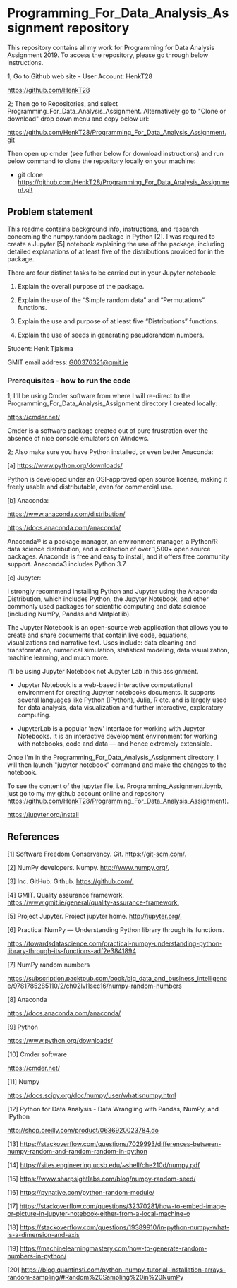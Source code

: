 # Programming_For_Data_Analysis_Assignment repository

This repository contains all my work for Programming for Data Analysis Assignment 2019. To access the repository, please go through below instructions.

1; Go to Github web site - User Account: HenkT28

<https://github.com/HenkT28>

2; Then go to Repositories, and select Programming_For_Data_Analysis_Assignment. Alternatively go to "Clone or download" drop down menu and copy below url:

<https://github.com/HenkT28/Programming_For_Data_Analysis_Assignment.git>

Then open up cmder (see futher below for download instructions) and run below command to clone the repository locally on your machine:
* git clone https://github.com/HenkT28/Programming_For_Data_Analysis_Assignment.git

## Problem statement

This readme contains background info, instructions, and research concerning the numpy.random package in Python [2].
I was required to create a Jupyter [5] notebook explaining the use of the package, including detailed explanations of at least five of the distributions provided for in the package.

There are four distinct tasks to be carried out in your Jupyter notebook:

1. Explain the overall purpose of the package.

2. Explain the use of the “Simple random data” and “Permutations” functions.

3. Explain the use and purpose of at least five “Distributions” functions.

4. Explain the use of seeds in generating pseudorandom numbers.

Student: Henk Tjalsma

GMIT email address: G00376321@gmit.ie

### Prerequisites - how to run the code

1; I'll be using Cmder software from where I will re-direct to the Programming_For_Data_Analysis_Assignment directory I created locally:

<https://cmder.net/>

Cmder is a software package created out of pure frustration over the absence of nice console emulators on Windows.

2; Also make sure you have Python installed, or even better Anaconda:

[a] <https://www.python.org/downloads/>

Python is developed under an OSI-approved open source license, making it freely usable and distributable, even for commercial use.

[b] Anaconda:

<https://www.anaconda.com/distribution/>

<https://docs.anaconda.com/anaconda/>

Anaconda® is a package manager, an environment manager, a Python/R data science distribution, and a collection of over 1,500+ open source packages. Anaconda is free and easy to install, and it offers free community support.
Anaconda3 includes Python 3.7.

[c] Jupyter:

I strongly recommend installing Python and Jupyter using the Anaconda Distribution, which includes Python, the Jupyter Notebook, and other commonly used packages for scientific computing and data science (including NumPy, Pandas and Matplotlib).

The Jupyter Notebook is an open-source web application that allows you to create and share documents that contain live code, equations, visualizations and narrative text. Uses include: data cleaning and transformation, numerical simulation, statistical modeling, data visualization, machine learning, and much more.

I'll be using Jupyter Notebook not Jupyter Lab in this assignment.

* Jupyter Notebook is a web-based interactive computational environment for creating Jupyter notebooks documents. It supports several languages like Python (IPython), Julia, R etc. and is largely used for data analysis, data visualization and further interactive, exploratory computing.

* JupyterLab is a popular 'new' interface for working with Jupyter Notebooks. It is an interactive development environment for working with notebooks, code and data — and hence extremely extensible.

Once I'm in the Programming_For_Data_Analysis_Assignment directory, I will then launch "jupyter notebook" command and make the changes to the notebook.

To see the content of the jupyter file, i.e. Programming_Assignment.ipynb, just go to my my github account online and repository <https://github.com/HenkT28/Programming_For_Data_Analysis_Assignment)>.

<https://jupyter.org/install>

## References

[1] Software Freedom Conservancy. Git.
<https://git-scm.com/.>

[2] NumPy developers. Numpy.
<http://www.numpy.org/.>

[3] Inc. GitHub. Github.
<https://github.com/.>

[4] GMIT. Quality assurance framework.
<https://www.gmit.ie/general/quality-assurance-framework.>

[5] Project Jupyter. Project jupyter home.
<http://jupyter.org/.>

[6] Practical NumPy — Understanding Python library through its functions.

<https://towardsdatascience.com/practical-numpy-understanding-python-library-through-its-functions-adf2e3841894>

[7] NumPy random numbers

<https://subscription.packtpub.com/book/big_data_and_business_intelligence/9781785285110/2/ch02lvl1sec16/numpy-random-numbers>

[8] Anaconda

<https://docs.anaconda.com/anaconda/>

[9] Python

<https://www.python.org/downloads/>

[10] Cmder software

<https://cmder.net/>

[11] Numpy

<https://docs.scipy.org/doc/numpy/user/whatisnumpy.html>

[12] Python for Data Analysis - Data Wrangling with Pandas, NumPy, and IPython

<http://shop.oreilly.com/product/0636920023784.do>

[13] <https://stackoverflow.com/questions/7029993/differences-between-numpy-random-and-random-random-in-python>

[14] <https://sites.engineering.ucsb.edu/~shell/che210d/numpy.pdf>

[15] <https://www.sharpsightlabs.com/blog/numpy-random-seed/>

[16] <https://pynative.com/python-random-module/>

[17] <https://stackoverflow.com/questions/32370281/how-to-embed-image-or-picture-in-jupyter-notebook-either-from-a-local-machine-o>

[18] <https://stackoverflow.com/questions/19389910/in-python-numpy-what-is-a-dimension-and-axis>

[19] <https://machinelearningmastery.com/how-to-generate-random-numbers-in-python/>

[20] <https://blog.quantinsti.com/python-numpy-tutorial-installation-arrays-random-sampling/#Random%20Sampling%20in%20NumPy>
